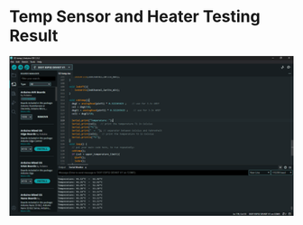# Temp Sensor and Heater Testing Result
![](https://github.com/gredychristian/Mikrokontroller-A081_22081010195_Gredy-Christian-Hendrawan-Putra/blob/main/02-temp/Percobaan.png)